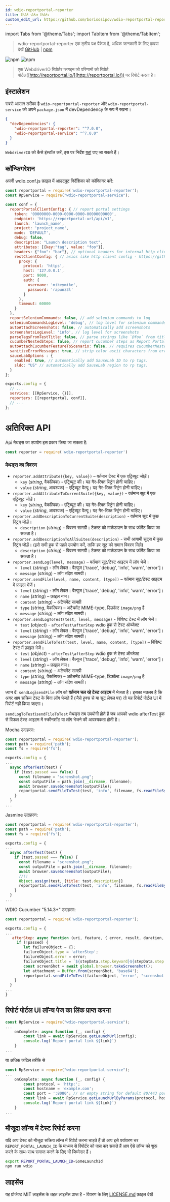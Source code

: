 ```yaml
---
id: wdio-reportportal-reporter
title: रिपोर्ट पोर्टल रिपोर्टर
custom_edit_url: https://github.com/borisosipov/wdio-reportportal-reporter/edit/master/README.md
---
```


import Tabs from '@theme/Tabs';
import TabItem from '@theme/TabItem';

> wdio-reportportal-reporter एक तृतीय पक्ष पैकेज है, अधिक जानकारी के लिए कृपया देखें [GitHub](https://github.com/borisosipov/wdio-reportportal-reporter) | [npm](https://www.npmjs.com/package/wdio-reportportal-reporter)


![npm](https://img.shields.io/npm/v/wdio-reportportal-reporter)
![npm](https://img.shields.io/npm/dm/wdio-reportportal-reporter)
> एक WebdriverIO रिपोर्टर प्लगइन जो परिणामों को रिपोर्ट पोर्टल([http://reportportal.io/](http://reportportal.io/)) पर रिपोर्ट करता है।

## इंस्टालेशन

सबसे आसान तरीका है `wdio-reportportal-reporter` और `wdio-reportportal-service` को अपने `package.json` में devDependency के रूप में रखना।

```json
{
  "devDependencies": {
    "wdio-reportportal-reporter": "^7.0.0",
    "wdio-reportportal-service": "^7.0.0"
  }
}
```

`WebdriverIO` को कैसे इंस्टॉल करें, इस पर निर्देश [यहां](https://webdriver.io/docs/gettingstarted.html) पाए जा सकते हैं।

## कॉन्फिगरेशन

अपनी wdio.conf.js फ़ाइल में आउटपुट निर्देशिका को कॉन्फ़िगर करें:

```js
const reportportal = require('wdio-reportportal-reporter');
const RpService = require("wdio-reportportal-service");

const conf = {
  reportPortalClientConfig: { // report portal settings
    token: '00000000-0000-0000-0000-00000000000',
    endpoint: 'https://reportportal-url/api/v1',
    launch: 'launch_name',
    project: 'project_name',
    mode: 'DEFAULT',
    debug: false,
    description: "Launch description text",
    attributes: [{key:"tag", value: "foo"}],
    headers: {"foo": "bar"}, // optional headers for internal http client
    restClientConfig: { // axios like http client config - https://github.com/axios/axios#request-config
      proxy: {
        protocol: 'https',
        host: '127.0.0.1',
        port: 9000,
        auth: {
          username: 'mikeymike',
          password: 'rapunz3l'
        }
      },
      timeout: 60000
    }
  },
  reportSeleniumCommands: false, // add selenium commands to log
  seleniumCommandsLogLevel: 'debug', // log level for selenium commands
  autoAttachScreenshots: false, // automatically add screenshots
  screenshotsLogLevel: 'info', // log level for screenshots
  parseTagsFromTestTitle: false, // parse strings like `@foo` from titles and add to Report Portal
  cucumberNestedSteps: false, // report cucumber steps as Report Portal steps
  autoAttachCucumberFeatureToScenario: false, // requires cucumberNestedSteps to be true for use
  sanitizeErrorMessages: true, // strip color ascii characters from error stacktrace
  sauceLabOptions : {
    enabled: true, // automatically add SauseLab ID to rp tags.
    sldc: "US" // automatically add SauseLab region to rp tags.
  }
};

exports.config = {
  // ...
  services: [[RpService, {}]],
  reporters: [[reportportal, conf]],
  // ...
};
```

# अतिरिक्त API

Api मेथड्स का उपयोग इस प्रकार किया जा सकता है:

```js
const reporter = require('wdio-reportportal-reporter')
```

### मेथड्स का विवरण

* `reporter.addAttribute({key, value})` – वर्तमान टेस्ट में एक एट्रिब्यूट जोड़ें।
  * `key` (*string*, वैकल्पिक) - एट्रिब्यूट की। यह गैर-रिक्त स्ट्रिंग होनी चाहिए।
  * `value` (*string*, आवश्यक) – एट्रिब्यूट वैल्यू। यह गैर-रिक्त स्ट्रिंग होनी चाहिए।
* `reporter.addAttributeToCurrentSuite({key, value})` - वर्तमान सूट में एक एट्रिब्यूट जोड़ें।
  * `key` (*string*, वैकल्पिक) - एट्रिब्यूट की। यह गैर-रिक्त स्ट्रिंग होनी चाहिए।
  * `value` (*string*, आवश्यक) – एट्रिब्यूट वैल्यू। यह गैर-रिक्त स्ट्रिंग होनी चाहिए।
* `reporter.addDescriptionToCurrentSuite(description)` - वर्तमान सूट में कुछ स्ट्रिंग जोड़ें।
  * `description` (*string*) - विवरण सामग्री। टेक्स्ट को मार्कडाउन के साथ फॉर्मेट किया जा सकता है।
* `reporter.addDescriptionToAllSuites(description)` - सभी आगामी सूट्स में कुछ स्ट्रिंग जोड़ें। (इसे सभी हुक से पहले उपयोग करें, ताकि हर सूट को समान विवरण मिले)
  * `description` (*string*) - विवरण सामग्री। टेक्स्ट को मार्कडाउन के साथ फॉर्मेट किया जा सकता है।
* `reporter.sendLog(level, message)` – वर्तमान सूट/टेस्ट आइटम में लॉग भेजें।
  * `level` (*string*) - लॉग लेवल। वैल्यूज ['trace', 'debug', 'info', 'warn', 'error']।
  * `message` (*string*) – लॉग संदेश सामग्री।
* `reporter.sendFile(level, name, content, [type])` – वर्तमान सूट/टेस्ट आइटम में फ़ाइल भेजें।
  * `level` (*string*) - लॉग लेवल। वैल्यूज ['trace', 'debug', 'info', 'warn', 'error']।
  * `name` (*string*) – फ़ाइल नाम।
  * `content` (*string*) – अटैचमेंट सामग्री
  * `type` (*string*, वैकल्पिक) – अटैचमेंट MIME-type, डिफ़ॉल्ट `image/png` है
  * `message` (*string*) – लॉग संदेश सामग्री।
* `reporter.sendLogToTest(test, level, message)` - विशिष्ट टेस्ट में लॉग भेजें।
  * `test` (*object*) - `afterTest\afterStep` wdio हुक से टेस्ट ऑब्जेक्ट
  * `level` (*string*) - लॉग लेवल। वैल्यूज ['trace', 'debug', 'info', 'warn', 'error']।
  * `message` (*string*) – लॉग संदेश सामग्री।
* `reporter.sendFileToTest(test, level, name, content, [type])` – विशिष्ट टेस्ट में फ़ाइल भेजें।
  * `test` (*object*) - `afterTest\afterStep` wdio हुक से टेस्ट ऑब्जेक्ट
  * `level` (*string*) - लॉग लेवल। वैल्यूज ['trace', 'debug', 'info', 'warn', 'error']।
  * `name` (*string*) – फ़ाइल नाम।
  * `content` (*string*) – अटैचमेंट सामग्री
  * `type` (*string*, वैकल्पिक) – अटैचमेंट MIME-type, डिफ़ॉल्ट `image/png` है
  * `message` (*string*) – लॉग संदेश सामग्री।

ध्यान दें: `sendLog`\\`sendFile` लॉग को **वर्तमान चल रहे टेस्ट आइटम** में भेजता है। इसका मतलब है कि अगर आप सक्रिय टेस्ट के बिना लॉग भेजते हैं (जैसे हुक्स से या सूट लेवल पर) तो यह रिपोर्ट पोर्टल UI में रिपोर्ट नहीं किया जाएगा।

`sendLogToTest`\\`sendFileToTest` मेथड्स तब उपयोगी होते हैं जब आपको wdio afterTest हुक से विफल टेस्ट आइटम में स्क्रीनशॉट या लॉग भेजने की आवश्यकता होती है।

Mocha उदाहरण:

```js
const reportportal = require('wdio-reportportal-reporter');
const path = require('path');
const fs = require('fs');

exports.config = {
...
  async afterTest(test) {
    if (test.passed === false) {
      const filename = "screnshot.png";
      const outputFile = path.join(__dirname, filename);
      await browser.saveScreenshot(outputFile);
      reportportal.sendFileToTest(test, 'info', filename, fs.readFileSync(outputFile));
    }
  }
...
```

Jasmine उदाहरण:

```js
const reportportal = require('wdio-reportportal-reporter');
const path = require('path');
const fs = require('fs');

exports.config = {
...
  async afterTest(test) {
    if (test.passed === false) {
      const filename = "screnshot.png";
      const outputFile = path.join(__dirname, filename);
      await browser.saveScreenshot(outputFile);
      //!!
      Object.assign(test, {title: test.description}}
      reportportal.sendFileToTest(test, 'info', filename, fs.readFileSync(outputFile));
    }
  }
...
```

WDIO Cucumber "5.14.3+" उदाहरण:

```js
const reportportal = require('wdio-reportportal-reporter');

exports.config = {
...
   afterStep: async function (uri, feature, { error, result, duration, passed }, stepData, context) {
     if (!passed) {
        let failureObject = {};
        failureObject.type = 'afterStep';
        failureObject.error = error;
        failureObject.title = `${stepData.step.keyword}${stepData.step.text}`;
        const screenShot = await global.browser.takeScreenshot();
        let attachment = Buffer.from(screenShot, 'base64');
        reportportal.sendFileToTest(failureObject, 'error', "screnshot.png", attachment);
    }
  }
...
}
```

## रिपोर्ट पोर्टल UI लॉन्च पेज का लिंक प्राप्त करना

```js
const RpService = require("wdio-reportportal-service");
...
    onComplete: async function (_, config) {
        const link = await RpService.getLaunchUrl(config);
        console.log(`Report portal link ${link}`)
    }
...
```

या अधिक जटिल तरीके से

```js
const RpService = require("wdio-reportportal-service");
...
    onComplete: async function (_, config) {
        const protocol = 'http:';
        const hostname = 'example.com';
        const port = ':8080'; // or empty string for default 80/443 ports
        const link = await RpService.getLaunchUrlByParams(protocol, hostname, port, config);
        console.log(`Report portal link ${link}`)
    }
...
```

## मौजूदा लॉन्च में टेस्ट रिपोर्ट करना

यदि आप टेस्ट को मौजूदा सक्रिय लॉन्च में रिपोर्ट करना चाहते हैं तो आप इसे पर्यावरण चर `REPORT_PORTAL_LAUNCH_ID` के माध्यम से रिपोर्टर को पास कर सकते हैं
आप ऐसे लॉन्च को शुरू करने के साथ-साथ समाप्त करने के लिए भी जिम्मेदार हैं।

```sh
export REPORT_PORTAL_LAUNCH_ID=SomeLaunchId
npm run wdio
```

## लाइसेंस

यह प्रोजेक्ट MIT लाइसेंस के तहत लाइसेंस प्राप्त है - विवरण के लिए [LICENSE.md](https://github.com/BorisOsipov/wdio-reportportal-reporter/blob/master/LICENSE) फ़ाइल देखें